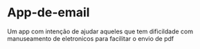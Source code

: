 # App-de-email
Um app com intenção de ajudar aqueles que tem dificildade com manuseamento de eletronicos para facilitar o envio de pdf

